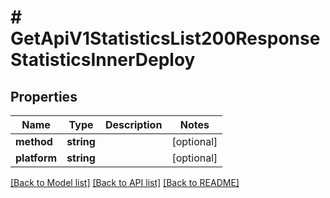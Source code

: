 # # GetApiV1StatisticsList200ResponseStatisticsInnerDeploy

## Properties

Name | Type | Description | Notes
------------ | ------------- | ------------- | -------------
**method** | **string** |  | [optional]
**platform** | **string** |  | [optional]

[[Back to Model list]](../../README.md#models) [[Back to API list]](../../README.md#endpoints) [[Back to README]](../../README.md)
